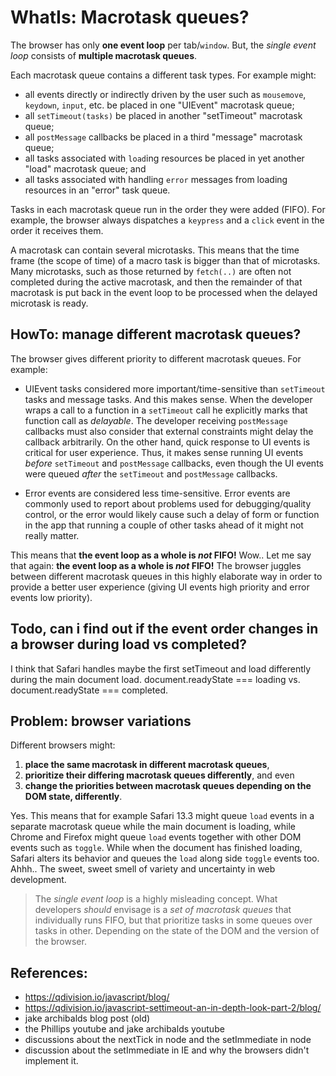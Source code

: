 # WhatIs: Macrotask queues?

The browser has only **one event loop** per tab/`window`. But, the *single event loop* consists of **multiple macrotask queues**.

Each macrotask queue contains a different task types. For example might:
 * all events directly or indirectly driven by the user such as `mousemove`, `keydown`, `input`, etc. be placed in one "UIEvent" macrotask queue; 
 * all `setTimeout(tasks)` be placed in another "setTimeout" macrotask queue; 
 * all `postMessage` callbacks be placed in a third "message" macrotask queue;  
 * all tasks associated with `load`ing resources be placed in yet another "load" macrotask queue; and
 * all tasks associated with handling `error` messages from loading resources in an "error" task queue.
    
Tasks in each macrotask queue run in the order they were added (FIFO). For example, the browser always dispatches a `keypress` and a `click` event in the order it receives them.

A macrotask can contain several microtasks. This means that the time frame (the scope of time) of a macro task is bigger than that of microtasks. Many microtasks, such as those returned by `fetch(..)` are often not completed during the active macrotask, and then the remainder of that macrotask is put back in the event loop to be processed when the delayed microtask is ready. 

## HowTo: manage different macrotask queues? 
 
The browser gives different priority to different macrotask queues. For example:

 * UIEvent tasks considered more important/time-sensitive than `setTimeout` tasks and message tasks. And this makes sense. When the developer wraps a call to a function in a `setTimeout` call he explicitly marks that function call as *delayable*. The developer receiving `postMessage` callbacks must also consider that external constraints might delay the callback arbitrarily. On the other hand, quick response to UI events is critical for user experience. Thus, it makes sense running UI events *before* `setTimeout` and `postMessage` callbacks, even though the UI events were queued *after* the `setTimeout` and `postMessage` callbacks.

 * Error events are considered less time-sensitive. Error events are commonly used to report about problems used for debugging/quality control, or the error would likely cause such a delay of form or function in the app that running a couple of other tasks ahead of it might not really matter.  

This means that **the event loop as a whole is *not* FIFO!** Wow.. Let me say that again: **the event loop as a whole is *not* FIFO!** The browser juggles between different macrotask queues in this highly elaborate way in order to provide a better user experience (giving UI events high priority and error events low priority).

## Todo, can i find out if the event order changes in a browser during load vs completed?

I think that Safari handles maybe the first setTimeout and load differently during the main document load. document.readyState === loading vs. document.readyState === completed.   

## Problem: browser variations
 
Different browsers might:
1. **place the same macrotask in different macrotask queues**, 
2. **prioritize their differing macrotask queues differently**, and even
3. **change the priorities between macrotask queues depending on the DOM state, differently**. 

Yes. This means that for example Safari 13.3 might queue `load` events in a separate macrotask queue while the main document is loading, while Chrome and Firefox might queue `load` events together with other DOM events such as `toggle`. While when the document has finished loading, Safari alters its behavior and queues the `load` along side `toggle` events too. Ahhh.. The sweet, sweet smell of variety and uncertainty in web development.
  
> The *single event loop* is a highly misleading concept. What developers *should* envisage is a *set of macrotask queues* that individually runs FIFO, but that prioritize tasks in some queues over tasks in other. Depending on the state of the DOM and the version of the browser.
  
## References:

 * https://qdivision.io/javascript/blog/
 * https://qdivision.io/javascript-settimeout-an-in-depth-look-part-2/blog/
 * jake archibalds blog post (old)
 * the Phillips youtube and jake archibalds youtube 
 * discussions about the nextTick in node and the setImmediate in node
 * discussion about the setImmediate in IE and why the browsers didn't implement it. 
 
      
